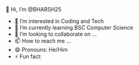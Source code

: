  👋 Hi, I’m @BHARSH25
- 👀 I’m interested in Coding and Tech
- 🌱 I’m currently learning BSC Computer Science
- 💞️ I’m looking to collaborate on ...
- 📫 How to reach me ...
- 😄 Pronouns: He/Him
- ⚡ Fun fact: 

<!---
BHARSH25/BHARSH25 is a ✨ special ✨ repository because its `README.md` (this file) appears on your GitHub profile.
You can click the Preview link to take a look at your changes.
--->
